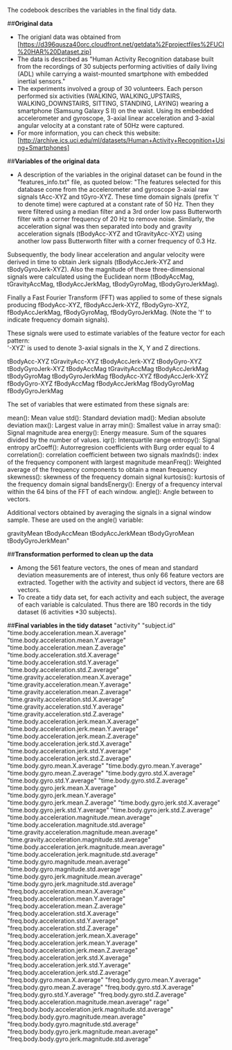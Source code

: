 The codebook describes the variables in the final tidy data.

##**Original data**
- The origianl data was obtained from [https://d396qusza40orc.cloudfront.net/getdata%2Fprojectfiles%2FUCI%20HAR%20Dataset.zip]               
- The data is described as "Human Activity Recognition database built from the recordings of 30 subjects performing activities of daily living (ADL) while carrying a waist-mounted smartphone with embedded inertial sensors."
- The experiments involved a group of 30 volunteers. Each person performed six activities (WALKING, WALKING_UPSTAIRS, WALKING_DOWNSTAIRS, SITTING, STANDING, LAYING) wearing a smartphone (Samsung Galaxy S II) on the waist. Using its embedded accelerometer and gyroscope, 3-axial linear acceleration and 3-axial angular velocity at a constant rate of 50Hz were captured.
- For more information, you can check this website: [http://archive.ics.uci.edu/ml/datasets/Human+Activity+Recognition+Using+Smartphones] 

##**Variables of the original data**
- A description of the variables in the original dataset can be found in the "features_info.txt" file, as quoted below:
      "The features selected for this database come from the accelerometer and gyroscope 3-axial raw signals tAcc-XYZ and tGyro-XYZ. These time domain signals (prefix 't' to denote time) were captured at a constant rate of 50 Hz. Then they were filtered using a median filter and a 3rd order low pass Butterworth filter with a corner frequency of 20 Hz to remove noise. Similarly, the acceleration signal was then separated into body and gravity acceleration signals (tBodyAcc-XYZ and tGravityAcc-XYZ) using another low pass Butterworth filter with a corner frequency of 0.3 Hz. 

Subsequently, the body linear acceleration and angular velocity were derived in time to obtain Jerk signals (tBodyAccJerk-XYZ and tBodyGyroJerk-XYZ). Also the magnitude of these three-dimensional signals were calculated using the Euclidean norm (tBodyAccMag, tGravityAccMag, tBodyAccJerkMag, tBodyGyroMag, tBodyGyroJerkMag). 

Finally a Fast Fourier Transform (FFT) was applied to some of these signals producing fBodyAcc-XYZ, fBodyAccJerk-XYZ, fBodyGyro-XYZ, fBodyAccJerkMag, fBodyGyroMag, fBodyGyroJerkMag. (Note the 'f' to indicate frequency domain signals). 

These signals were used to estimate variables of the feature vector for each pattern:  
'-XYZ' is used to denote 3-axial signals in the X, Y and Z directions.

tBodyAcc-XYZ
tGravityAcc-XYZ
tBodyAccJerk-XYZ
tBodyGyro-XYZ
tBodyGyroJerk-XYZ
tBodyAccMag
tGravityAccMag
tBodyAccJerkMag
tBodyGyroMag
tBodyGyroJerkMag
fBodyAcc-XYZ
fBodyAccJerk-XYZ
fBodyGyro-XYZ
fBodyAccMag
fBodyAccJerkMag
fBodyGyroMag
fBodyGyroJerkMag

The set of variables that were estimated from these signals are: 

mean(): Mean value
std(): Standard deviation
mad(): Median absolute deviation 
max(): Largest value in array
min(): Smallest value in array
sma(): Signal magnitude area
energy(): Energy measure. Sum of the squares divided by the number of values. 
iqr(): Interquartile range 
entropy(): Signal entropy
arCoeff(): Autorregresion coefficients with Burg order equal to 4
correlation(): correlation coefficient between two signals
maxInds(): index of the frequency component with largest magnitude
meanFreq(): Weighted average of the frequency components to obtain a mean frequency
skewness(): skewness of the frequency domain signal 
kurtosis(): kurtosis of the frequency domain signal 
bandsEnergy(): Energy of a frequency interval within the 64 bins of the FFT of each window.
angle(): Angle between to vectors.

Additional vectors obtained by averaging the signals in a signal window sample. These are used on the angle() variable:

gravityMean
tBodyAccMean
tBodyAccJerkMean
tBodyGyroMean
tBodyGyroJerkMean"

##**Transformation performed to clean up the data**
- Among the 561 feature vectors, the ones of mean and standard deviation measurements are of interest, thus only 66 feature vectors are extracted. Together with the activity and subject id vectors, there are 68 vectors.
- To create a tidy data set, for each activity and each subject, the average of each variable is calculated. Thus there are 180 records in the tidy dataset (6 activities *30 subjects).
    
##**Final variables in the tidy dataset**
    "activity" 
    "subject.id" 
    "time.body.acceleration.mean.X.average" 
    "time.body.acceleration.mean.Y.average" 
    "time.body.acceleration.mean.Z.average" 
    "time.body.acceleration.std.X.average" 
    "time.body.acceleration.std.Y.average" 
    "time.body.acceleration.std.Z.average" 
    "time.gravity.acceleration.mean.X.average" 
    "time.gravity.acceleration.mean.Y.average" 
    "time.gravity.acceleration.mean.Z.average" 
    "time.gravity.acceleration.std.X.average" 
    "time.gravity.acceleration.std.Y.average" 
    "time.gravity.acceleration.std.Z.average" 
    "time.body.acceleration.jerk.mean.X.average" 
    "time.body.acceleration.jerk.mean.Y.average" 
    "time.body.acceleration.jerk.mean.Z.average" 
    "time.body.acceleration.jerk.std.X.average" 
    "time.body.acceleration.jerk.std.Y.average" 
    "time.body.acceleration.jerk.std.Z.average" 
    "time.body.gyro.mean.X.average" 
    "time.body.gyro.mean.Y.average" 
    "time.body.gyro.mean.Z.average" 
    "time.body.gyro.std.X.average" 
    "time.body.gyro.std.Y.average" 
    "time.body.gyro.std.Z.average" 
    "time.body.gyro.jerk.mean.X.average" 
    "time.body.gyro.jerk.mean.Y.average" 
    "time.body.gyro.jerk.mean.Z.average" 
    "time.body.gyro.jerk.std.X.average" 
    "time.body.gyro.jerk.std.Y.average" 
    "time.body.gyro.jerk.std.Z.average" 
    "time.body.acceleration.magnitude.mean.average" 
    "time.body.acceleration.magnitude.std.average" 
    "time.gravity.acceleration.magnitude.mean.average" 
    "time.gravity.acceleration.magnitude.std.average" 
    "time.body.acceleration.jerk.magnitude.mean.average" 
    "time.body.acceleration.jerk.magnitude.std.average" 
    "time.body.gyro.magnitude.mean.average" 
    "time.body.gyro.magnitude.std.average" 
    "time.body.gyro.jerk.magnitude.mean.average" 
    "time.body.gyro.jerk.magnitude.std.average" 
    "freq.body.acceleration.mean.X.average" 
    "freq.body.acceleration.mean.Y.average" 
    "freq.body.acceleration.mean.Z.average" 
    "freq.body.acceleration.std.X.average" 
    "freq.body.acceleration.std.Y.average" 
    "freq.body.acceleration.std.Z.average" 
    "freq.body.acceleration.jerk.mean.X.average" 
    "freq.body.acceleration.jerk.mean.Y.average" 
    "freq.body.acceleration.jerk.mean.Z.average" 
    "freq.body.acceleration.jerk.std.X.average" 
    "freq.body.acceleration.jerk.std.Y.average" 
    "freq.body.acceleration.jerk.std.Z.average" 
    "freq.body.gyro.mean.X.average" 
    "freq.body.gyro.mean.Y.average" 
    "freq.body.gyro.mean.Z.average" 
    "freq.body.gyro.std.X.average" 
    "freq.body.gyro.std.Y.average" 
    "freq.body.gyro.std.Z.average" 
    "freq.body.acceleration.magnitude.mean.average" 
    rage" "freq.body.body.acceleration.jerk.magnitude.std.average" 
    "freq.body.body.gyro.magnitude.mean.average" 
    "freq.body.body.gyro.magnitude.std.average" 
    "freq.body.body.gyro.jerk.magnitude.mean.average" 
    "freq.body.body.gyro.jerk.magnitude.std.average"
